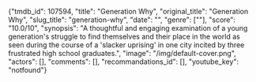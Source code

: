 {"tmdb_id": 107594, "title": "Generation Why", "original_title": "Generation Why", "slug_title": "generation-why", "date": "", "genre": [""], "score": "10.0/10", "synopsis": "A thoughtful and engaging examination of a young generation's struggle to find themselves and their place in the world as seen during the course of a 'slacker uprising' in one city incited by three frustrated high school graduates.", "image": "/img/default-cover.png", "actors": [], "comments": [], "recommandations_id": [], "youtube_key": "notfound"}
